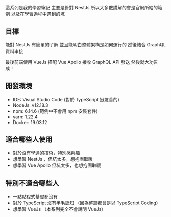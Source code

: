 這系列是我的學習筆記
主要是針對 NestJs 
所以大多數講解的會是官網所給的範例
以及在學習過程中遇到的坑

## 目標
能對 NestJs 有簡單的了解
並且能明白整體架構是如何運行的
然後結合 GraphQL 資料串接

最後前端使用 VueJs 搭配 Vue Apollo
接收 GraphQL API 發送
然後就大功告成！

## 開發環境
- IDE: Visual Studio Code
    (對於 TypeScript 挺友善的)
- NodeJs: v12.18.3
- npm: 6.14.6
    (範例中不會用 npm 安裝套件)
- yarn: 1.22.4
- Docker: 19.03.12

## 適合哪些人使用
- 對於沒有學過的技術，特別感興趣
- 想學習 NestJs ，但坑太多，想抱團取暖
- 想學習 Vue Apollo 但坑太多，也想抱團取暖

## 特別不適合哪些人
- 一點點程式基礎都沒有
- 對於 TypeScript 沒有半毛認知
  （因為整篇都會是以 TypeScript Coding）
- 想學習 VueJs 
  （本系列完全不會說明 VueJs）
